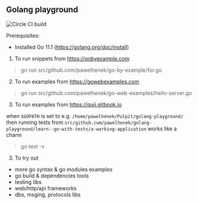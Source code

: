Golang playground
-----------------

![Circle CI build](https://circleci.com/gh/pawelhenek/golang-playground/tree/master.svg?style=svg)


Prerequisites:
- Installed Go 11.1 (https://golang.org/doc/install)

1. To run snippets from https://gobyexample.com

> go run src/github.com/pawelhenek/go-by-example/for.go

2. To run examples from https://gowebexamples.com

> go run src/github.com/pawelhenek/go-web-examples/hello-server.go

3. To run examples from https://quii.gitbook.io

 when `$GOPATH` is set to e.g. `/home/pawelhenek/Pulpit/golang-playground/` 
 then running tests from `src/github.com/pawelhenek/golang-playground/learn--go-with-tests/a-working-application` works like a charm 
> go test -v  

3. To try out
- more go syntax & go modules examples
- go build & dependencies tools
- testing libs
- web/http/api frameworks
- dbs, msging, protocols libs